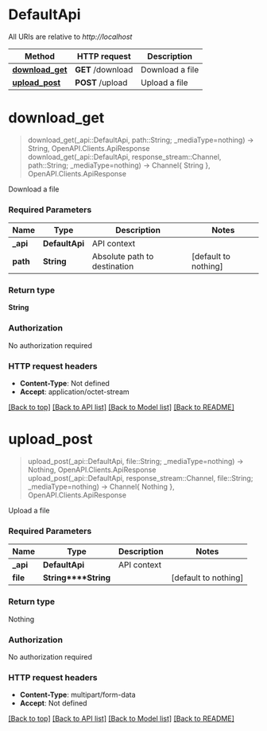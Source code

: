 # DefaultApi

All URIs are relative to *http://localhost*

Method | HTTP request | Description
------------- | ------------- | -------------
[**download_get**](DefaultApi.md#download_get) | **GET** /download | Download a file
[**upload_post**](DefaultApi.md#upload_post) | **POST** /upload | Upload a file


# **download_get**
> download_get(_api::DefaultApi, path::String; _mediaType=nothing) -> String, OpenAPI.Clients.ApiResponse <br/>
> download_get(_api::DefaultApi, response_stream::Channel, path::String; _mediaType=nothing) -> Channel{ String }, OpenAPI.Clients.ApiResponse

Download a file

### Required Parameters

Name | Type | Description  | Notes
------------- | ------------- | ------------- | -------------
 **_api** | **DefaultApi** | API context | 
**path** | **String**| Absolute path to destination | [default to nothing]

### Return type

**String**

### Authorization

No authorization required

### HTTP request headers

 - **Content-Type**: Not defined
 - **Accept**: application/octet-stream

[[Back to top]](#) [[Back to API list]](../README.md#api-endpoints) [[Back to Model list]](../README.md#models) [[Back to README]](../README.md)

# **upload_post**
> upload_post(_api::DefaultApi, file::String; _mediaType=nothing) -> Nothing, OpenAPI.Clients.ApiResponse <br/>
> upload_post(_api::DefaultApi, response_stream::Channel, file::String; _mediaType=nothing) -> Channel{ Nothing }, OpenAPI.Clients.ApiResponse

Upload a file

### Required Parameters

Name | Type | Description  | Notes
------------- | ------------- | ------------- | -------------
 **_api** | **DefaultApi** | API context | 
**file** | **String****String**|  | [default to nothing]

### Return type

Nothing

### Authorization

No authorization required

### HTTP request headers

 - **Content-Type**: multipart/form-data
 - **Accept**: Not defined

[[Back to top]](#) [[Back to API list]](../README.md#api-endpoints) [[Back to Model list]](../README.md#models) [[Back to README]](../README.md)

